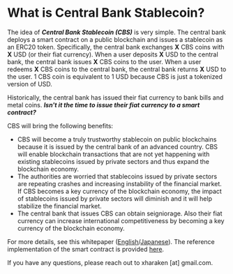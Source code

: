 # What is Central Bank Stablecoin?

The idea of ***Central Bank Stablecoin (CBS)*** is very simple. The central bank deploys a smart contract on a public blockchain and issues a stablecoin as an ERC20 token. Specifically, the central bank exchanges **X** CBS coins with **X** USD (or their fiat currency). When a user deposits **X** USD to the central bank, the central bank issues **X** CBS coins to the user. When a user redeems **X** CBS coins to the central bank, the central bank returns **X** USD to the user. 1 CBS coin is equivalent to 1 USD because CBS is just a tokenized version of USD.

Historically, the central bank has issued their fiat currency to bank bills and metal coins. ***Isn't it the time to issue their fiat currency to a smart contract?***

CBS will bring the following benefits:

* CBS will become a truly trustworthy stablecoin on public blockchains because it is issued by the central bank of an advanced country. CBS will enable blockchain transactions that are not yet happening with existing stablecoins issued by private sectors and thus expand the blockchain economy.
* The authorities are worried that stablecoins issued by private sectors are repeating crashes and increasing instability of the financial market. If CBS becomes a key currency of the blockchain economy, the impact of stablecoins issued by private sectors will diminish and it will help stabilize the financial market.
* The central bank that issues CBS can obtain seigniorage. Also their fiat currency can increase international competitiveness by becoming a key currency of the blockchain economy.

For more details, see this whitepaper ([English](./docs/cbs_whitepaper.pdf)/[Japanese](./docs/cbs_whitepaper_jp.pdf)). The reference implementation of the smart contract is provided [here](./contracts/CentralBankStablecoin.sol).

If you have any questions, please reach out to xharaken [at] gmail.com.
